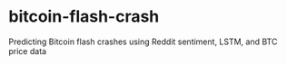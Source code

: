 # bitcoin-flash-crash
Predicting Bitcoin flash crashes using Reddit sentiment, LSTM, and BTC price data
